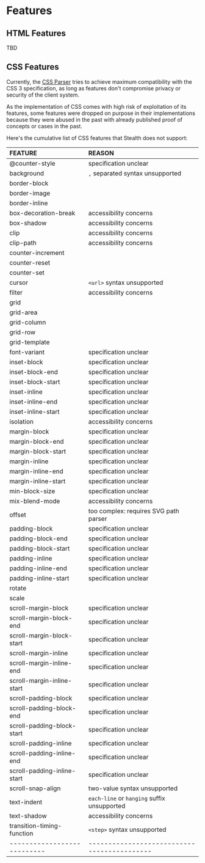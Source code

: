 
# Features

## HTML Features

TBD

## CSS Features

Currently, the [CSS Parser](./stealth/source/parser/CSS.mjs) tries to achieve maximum
compatibility with the CSS 3 specification, as long as features don't compromise
privacy or security of the client system.

As the implementation of CSS comes with high risk of exploitation of its features,
some features were dropped on purpose in their implementations because they were
abused in the past with already published proof of concepts or cases in the past.

Here's the cumulative list of CSS features that Stealth does not support:


| FEATURE                     | REASON                                      |
|:--------------------------- |:------------------------------------------- |
| @counter-style              | specification unclear                       |
| background                  | `,` separated syntax unsupported            |
| border-block                |                                             |
| border-image                |                                             |
| border-inline               |                                             |
| box-decoration-break        | accessibility concerns                      |
| box-shadow                  | accessibility concerns                      |
| clip                        | accessibility concerns                      |
| clip-path                   | accessibility concerns                      |
| counter-increment           |                                             |
| counter-reset               |                                             |
| counter-set                 |                                             |
| cursor                      | `<url>` syntax unsupported                  |
| filter                      | accessibility concerns                      |
| grid                        |                                             |
| grid-area                   |                                             |
| grid-column                 |                                             |
| grid-row                    |                                             |
| grid-template               |                                             |
| font-variant                | specification unclear                       |
| inset-block                 | specification unclear                       |
| inset-block-end             | specification unclear                       |
| inset-block-start           | specification unclear                       |
| inset-inline                | specification unclear                       |
| inset-inline-end            | specification unclear                       |
| inset-inline-start          | specification unclear                       |
| isolation                   | accessibility concerns                      |
| margin-block                | specification unclear                       |
| margin-block-end            | specification unclear                       |
| margin-block-start          | specification unclear                       |
| margin-inline               | specification unclear                       |
| margin-inline-end           | specification unclear                       |
| margin-inline-start         | specification unclear                       |
| min-block-size              | specification unclear                       |
| mix-blend-mode              | accessibility concerns                      |
| offset                      | too complex: requires SVG path parser       |
| padding-block               | specification unclear                       |
| padding-block-end           | specification unclear                       |
| padding-block-start         | specification unclear                       |
| padding-inline              | specification unclear                       |
| padding-inline-end          | specification unclear                       |
| padding-inline-start        | specification unclear                       |
| rotate                      |                                             |
| scale                       |                                             |
| scroll-margin-block         | specification unclear                       |
| scroll-margin-block-end     | specification unclear                       |
| scroll-margin-block-start   | specification unclear                       |
| scroll-margin-inline        | specification unclear                       |
| scroll-margin-inline-end    | specification unclear                       |
| scroll-margin-inline-start  | specification unclear                       |
| scroll-padding-block        | specification unclear                       |
| scroll-padding-block-end    | specification unclear                       |
| scroll-padding-block-start  | specification unclear                       |
| scroll-padding-inline       | specification unclear                       |
| scroll-padding-inline-end   | specification unclear                       |
| scroll-padding-inline-start | specification unclear                       |
| scroll-snap-align           | two-value syntax unsupported                |
| text-indent                 | `each-line` or `hanging` suffix unsupported |
| text-shadow                 | accessibility concerns                      |
| transition-timing-function  | `<step>` syntax unsupported                 |
| --------------------------- | ------------------------------------------- |

